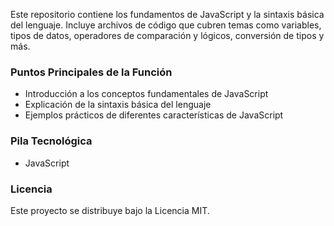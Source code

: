 Este repositorio contiene los fundamentos de JavaScript y la sintaxis básica del lenguaje. Incluye archivos de código que cubren temas como variables, tipos de datos, operadores de comparación y lógicos, conversión de tipos y más.

### Puntos Principales de la Función
- Introducción a los conceptos fundamentales de JavaScript
- Explicación de la sintaxis básica del lenguaje
- Ejemplos prácticos de diferentes características de JavaScript

### Pila Tecnológica
- JavaScript

### Licencia
Este proyecto se distribuye bajo la Licencia MIT.

